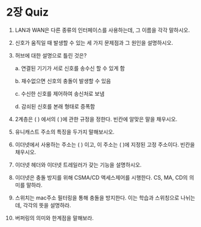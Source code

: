 # 2장 Quiz

1. LAN과 WAN은 다른 종류의 인터페이스를 사용하는데, 그 이름을 각각 말하시오.

   

2. 신호가 움직일 때 발생할 수 있는 세 가지 문제점과 그 원인을 설명하시오.

   

3. 허브에 대한 설명으로 틀린 것은?

   a. 연결된 기기가 서로 신호를 송수신 할 수 있게 함

   b. 재수없으면 신호의 충돌이 발생할 수 있음

   c. 수신한 신호를 제어하여 송신처로 보냄

   d. 감쇠된 신호를 본래 형태로 증폭함

   

4. 2계층은 (       ) 에서의  (        )에 관한 규정을 정한다. 빈칸에 알맞은 말을 채우시오.

   

5. 유니캐스트 주소의 특징을 두가지 말해보시오.

   

6. 이더넷에서 사용하는 주소는 (          ) 이고, 이 주소는 (        )에 지정된 고정 주소이다. 빈칸을 채우시오.

   

7. 이더넷 헤더와 이더넷 트레일러가 갖는 기능을 설명하시오.

   

8. 이더넷은 충돌 방지를 위해 CSMA/CD 액세스제어를 시행한다. CS, MA, CD의 의미를 말하라.

   

9. 스위치는 mac주소 필터링을 통해 충돌을 방지한다. 이는 학습과 스위칭으로 나뉘는데, 각각의 뜻을 설명하라.

   

10. 버퍼링의 의미와 한계점을 말해보라.